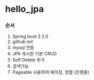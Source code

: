 # hello_jpa


### 순서
1. Spring boot 2.2.0
2. github init
3. mysql 연동
4. JPA 게시판 기본 CRUD
5. Soft Delete 추가
6. 검색기능
7. Pageable 사용하여 페이징, 정렬 (진행중)


